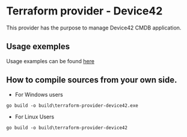 # Terraform provider - Device42

This provider has the purpose to manage Device42 CMDB application.

## Usage exemples

Usage examples can be found [here](/exemples/)


## How to compile sources from your own side.

- For Windows users
```
go build -o build\terraform-provider-device42.exe 
```

- For Linux Users
```
go build -o build\terraform-provider-device42
```


